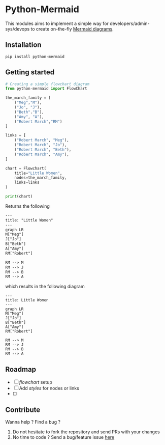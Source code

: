 # Python-Mermaid
This modules aims to implement a simple way for developers/admin-sys/devops to create on-the-fly [Mermaid diagrams](https://mermaid.js.org/).

## Installation
```shell
pip install python-mermaid
```

## Getting started
```py
# Creating a simple flowchart diagram
from python-mermaid import FlowChart

the_march_family = [
    ("Meg","M"),
    ("Jo", "J"),
    ("Beth"."B"),
    ("Amy", "A"),
    ("Robert March","RM")
]

links = [
    ("Robert March", "Meg"),
    ("Robert March", "Jo"),
    ("Robert March", "Beth"),
    ("Robert March", "Amy"),
]

chart = Flowchart(
    title="Little Women",
    nodes=the_march_family,
    links=links
)

print(chart)
```
Returns the following
```txt
---
title: "Little Women"
---
graph LR
M["Meg"]
J["Jo"]
B["Beth"]
A["Amy"]
RM["Robert"]

RM --> M
RM --> J
RM --> B
RM --> A
```
which results in the following diagram
```mermaid
---
title: Little Women
---
graph LR
M["Meg"]
J["Jo"]
B["Beth"]
A["Amy"]
RM["Robert"]

RM --> M
RM --> J
RM --> B
RM --> A
```

## Roadmap
- [ ] *flowchart* setup
- [ ] Add *styles* for nodes or links
- [ ]

## Contribute
Wanna help ? Find a bug ?
1. Do not hesitate to fork the repository and send PRs with your changes
2. No time to code ? Send a bug/feature issue [here](https://github.com/Dynnammo/python-mermaid/issues/new/choose)